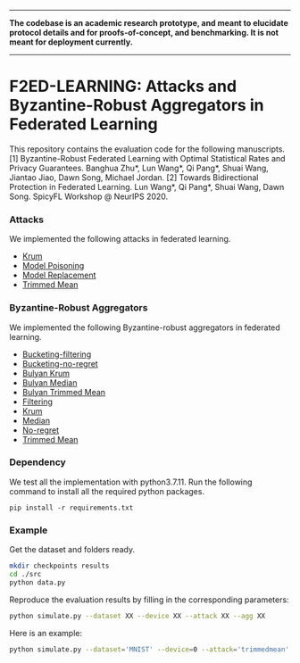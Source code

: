 ----------------------------------------------------------------

**The codebase is an academic research prototype, and meant to elucidate protocol details and for proofs-of-concept, and benchmarking. It is not meant for deployment currently.**

----------------------------------------------------------------

# F2ED-LEARNING: Attacks and Byzantine-Robust Aggregators in Federated Learning
This repository contains the evaluation code for the following manuscripts.
[1] Byzantine-Robust Federated Learning with Optimal Statistical Rates and Privacy Guarantees. Banghua Zhu*, Lun Wang*, Qi Pang*, Shuai Wang, Jiantao Jiao, Dawn Song, Michael Jordan.
[2] Towards Bidirectional Protection in Federated Learning. Lun Wang*, Qi Pang*, Shuai Wang, Dawn Song. SpicyFL Workshop @ NeurIPS 2020.

### Attacks 
We implemented the following attacks in federated learning.

- [Krum](https://dl.acm.org/doi/abs/10.5555/3489212.3489304)
- [Model Poisoning](https://proceedings.mlr.press/v97/bhagoji19a.html)
- [Model Replacement](https://proceedings.mlr.press/v108/bagdasaryan20a.html)
- [Trimmed Mean](https://dl.acm.org/doi/abs/10.5555/3489212.3489304)

### Byzantine-Robust Aggregators 
We implemented the following Byzantine-robust aggregators in federated learning.

- [Bucketing-filtering]()
- [Bucketing-no-regret]()
- [Bulyan Krum](http://proceedings.mlr.press/v80/mhamdi18a/mhamdi18a.pdf)
- [Bulyan Median](http://proceedings.mlr.press/v80/mhamdi18a/mhamdi18a.pdf)
- [Bulyan Trimmed Mean](http://proceedings.mlr.press/v80/mhamdi18a/mhamdi18a.pdf)
- [Filtering]()
- [Krum](https://proceedings.neurips.cc/paper/2017/hash/f4b9ec30ad9f68f89b29639786cb62ef-Abstract.html)
- [Median](https://proceedings.mlr.press/v80/yin18a)
- [No-regret]()
- [Trimmed Mean](https://proceedings.mlr.press/v80/yin18a)

### Dependency

We test all the implementation with python3.7.11. Run the following command to install all the required python packages.

```
pip install -r requirements.txt
```

### Example
Get the dataset and folders ready.
```bash
mkdir checkpoints results
cd ./src
python data.py
```

Reproduce the evaluation results by filling in the corresponding parameters:
```bash
python simulate.py --dataset XX --device XX --attack XX --agg XX
```

Here is an example:
```bash
python simulate.py --dataset='MNIST' --device=0 --attack='trimmedmean' --agg='filterl2'
```
